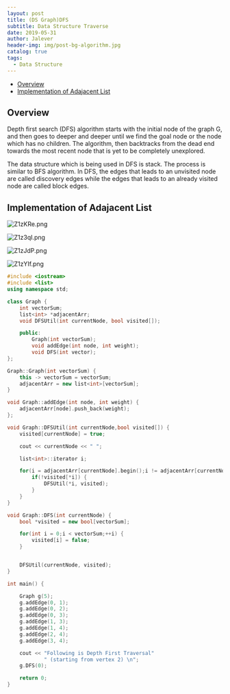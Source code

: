 ```yaml
---
layout: post
title: (DS Graph)DFS
subtitle: Data Structure Traverse
date: 2019-05-31
author: Jalever
header-img: img/post-bg-algorithm.jpg
catalog: true
tags:
  - Data Structure
---
```


- [Overview](#overview)
- [Implementation of Adajacent List](#implementation-of-adajacent-list)

## Overview
Depth first search (DFS) algorithm starts with the initial node of the graph G, and then goes to deeper and deeper until we find the goal node or the node which has no children. The algorithm, then backtracks from the dead end towards the most recent node that is yet to be completely unexplored.

The data structure which is being used in DFS is stack. The process is similar to BFS algorithm. In DFS, the edges that leads to an unvisited node are called discovery edges while the edges that leads to an already visited node are called block edges.

## Implementation of Adajacent List
![Z1zKRe.png](https://s2.ax1x.com/2019/06/30/Z1zKRe.png)

![Z1z3qI.png](https://s2.ax1x.com/2019/06/30/Z1z3qI.png)

![Z1zJdP.png](https://s2.ax1x.com/2019/06/30/Z1zJdP.png)

![Z1zYIf.png](https://s2.ax1x.com/2019/06/30/Z1zYIf.png)

```cpp
#include <iostream>
#include <list>
using namespace std;

class Graph {
    int vectorSum;
    list<int> *adjacentArr;
    void DFSUtil(int currentNode, bool visited[]);

    public:
        Graph(int vectorSum);
        void addEdge(int node, int weight);
        void DFS(int vector);
};

Graph::Graph(int vectorSum) {
    this -> vectorSum = vectorSum;
    adjacentArr = new list<int>[vectorSum];
}

void Graph::addEdge(int node, int weight) {
    adjacentArr[node].push_back(weight);
};

void Graph::DFSUtil(int currentNode,bool visited[]) {
    visited[currentNode] = true;

    cout << currentNode << " ";

    list<int>::iterator i;

    for(i = adjacentArr[currentNode].begin();i != adjacentArr[currentNode].end();++i) {
        if(!visited[*i]) {
            DFSUtil(*i, visited);
        }
    }
}

void Graph::DFS(int currentNode) {
    bool *visited = new bool[vectorSum];

    for(int i = 0;i < vectorSum;++i) {
        visited[i] = false;
    }


    DFSUtil(currentNode, visited);
}

int main() {

    Graph g(5);
    g.addEdge(0, 1);
    g.addEdge(0, 2);
    g.addEdge(0, 3);
    g.addEdge(1, 3);
    g.addEdge(1, 4);
    g.addEdge(2, 4);
    g.addEdge(3, 4);

    cout << "Following is Depth First Traversal"
            " (starting from vertex 2) \n";
    g.DFS(0);

    return 0;
}
```

